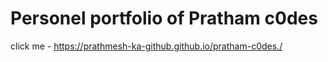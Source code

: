 # Personel portfolio of Pratham c0des

click me - https://prathmesh-ka-github.github.io/pratham-c0des./